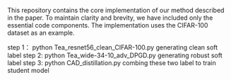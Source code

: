 This repository contains the core implementation of our method described in the paper. To maintain clarity and brevity, we have included only the essential code components. The implementation uses the CIFAR-100 dataset as an example.



step 1： python Tea_resnet56_clean_CIFAR-100.py      generating clean soft label
step 2:  python Tea_wide-34-10_adv_DPGD.py           generating robust soft label
step 3:  python CAD_distillation.py                  combing these two label to train student model
